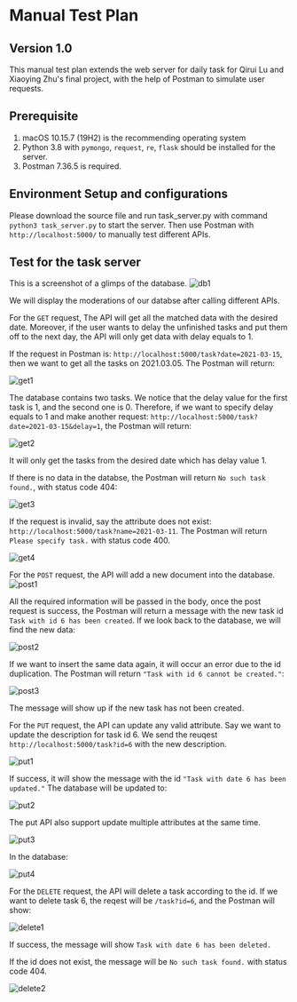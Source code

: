 # Manual Test Plan

## Version 1.0

This manual test plan extends the web server for daily task for Qirui Lu and Xiaoying Zhu's final project, with the help of Postman to simulate user requests.

## Prerequisite

1. macOS 10.15.7 (19H2) is the recommending operating system
2. Python 3.8 with `pymongo`, `request`, `re`, `flask` should be installed for the server.
3. Postman 7.36.5 is required.

## Environment Setup and configurations

Please download the source file and run task_server.py with command `python3 task_server.py` to start the server. Then use Postman with `http://localhost:5000/` to manually test different APIs.

## Test for the task server

This is a screenshot of a glimps of the database.
![db1](screen_shots/db1.png "db1")

We will display the moderations of our databse after calling different APIs.

For the `GET` request, The API will get all the matched data with the desired date. Moreover, if the user wants to delay the unfinished tasks and put them off to the next day, the API will only get data with delay equals to 1.

If the request in Postman is: `http://localhost:5000/task?date=2021-03-15`, then we want to get all the tasks on 2021.03.05. The Postman will return:

![get1](screen_shots/get1.png "get1")

The database contains two tasks. We notice that the delay value for the first task is 1, and the second one is 0. Therefore, if we want to specify delay equals to 1 and make another request: `http://localhost:5000/task?date=2021-03-15&delay=1`, the Postman will return:

![get2](screen_shots/get2.png "get2")

It will only get the tasks from the desired date which has delay value 1.

If there is no data in the databse, the Postman will return `No such task found.`, with status code 404:

![get3](screen_shots/get3.png "get3")

If the request is invalid, say the attribute does not exist: `http://localhost:5000/task?name=2021-03-11`. The Postman will return `Please specify task.` with status code 400.

![get4](screen_shots/get4.png "get4")

For the `POST` request, the API will add a new document into the database.
![post1](screen_shots/post1.png "post1")

All the required information will be passed in the body, once the post request is success, the Postman will return a message with the new task id `Task with id 6 has been created`. If we look back to the database, we will find the new data:

![post2](screen_shots/post2.png "post2")

If we want to insert the same data again, it will occur an error due to the id duplication. The Postman will return `"Task with id 6 cannot be created."`:

![post3](screen_shots/post3.png "post3")

The message will show up if the new task has not been created.

For the `PUT` request, the API can update any valid attribute. Say we want to update the description for task id 6. We send the reuqest `http://localhost:5000/task?id=6` with the new description.

![put1](screen_shots/put1.png "put1")

If success, it will show the message with the id `"Task with date 6 has been updated."` The database will be updated to:

![put2](screen_shots/put2.png "put2")

The put API also support update multiple attributes at the same time.

![put3](screen_shots/put3.png "put3")

In the database:

![put4](screen_shots/put4.png "put4")

For the `DELETE` request, the API will delete a task according to the id. If we want to delete task 6, the reqest will be `/task?id=6`, and the Postman will show:

![delete1](screen_shots/delete.png "delete1")

If success, the message will show `Task with date 6 has been deleted.`

If the id does not exist, the message will be `No such task found.` with status code 404.

![delete2](screen_shots/delete2.png "delete2")
